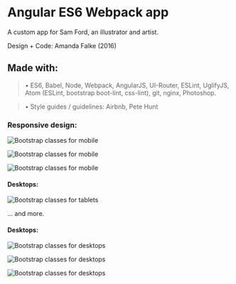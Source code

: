 # Angular ES6 Webpack app

A custom app for Sam Ford, an illustrator and artist.

Design + Code: Amanda Falke (2016)

## Made with:
> • ES6, Babel, Node, Webpack, AngularJS, UI-Router, ESLint, UglifyJS,
Atom (ESLint, bootstrap boot-lint, css-lint), git, nginx, Photoshop.

> • Style guides / guidelines: Airbnb, Pete Hunt


### Responsive design:
![Bootstrap classes for mobile](/assets/readmeimg/gallery-mobile.jpg "Gallery, mobile")

![Bootstrap classes for mobile](/assets/readmeimg/work-mobile.jpg "Work, mobile")

![Bootstrap classes for mobile](/assets/readmeimg/portfolio-mobile.jpg "Portfolio, mobile")


#### Desktops:
![Bootstrap classes for tablets](/assets/readmeimg/work-tablet.jpg "Work, tablet")

... and more.


#### Desktops:
![Bootstrap classes for desktops](/assets/readmeimg/gallery-large.jpg "Gallery, desktop")

![Bootstrap classes for desktops](/assets/readmeimg/portfolio-large-medium.jpg "Portfolio, desktop")

![Bootstrap classes for desktops](/assets/readmeimg/about-large.jpg "About, desktop")
